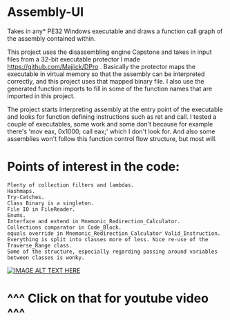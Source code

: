# Assembly-UI

Takes in any* PE32 Windows executable and draws a function call graph of the assembly contained within.

This project uses the disassembling engine Capstone and takes in input files from a 32-bit executable protector I made https://github.com/Majiick/DPro .
Basically the protector maps the executable in virtual memory so that the assembly can be interpreted correctly, and this project uses that mapped binary file.
I also use the generated function imports to fill in some of the function names that are imported in this project.

The project starts interpreting assembly at the entry point of the executable and looks for function defining instructions such as ret and call.
I tested a couple of executables, some work and some don't because for example there's 'mov eax, 0x1000; call eax;' which I don't look for.
And also some assemblies won't follow this function control flow structure, but most will.

# Points of interest in the code:
	Plenty of collection filters and lambdas.
	Hashmaps.
	Try-Catches.
	Class Binary is a singleton.
	File IO in FileReader.
	Enums.
	Interface and extend in Mnemonic_Redirection_Calculator.
	Collections comparator in Code_Block.
	equals override in Mnemonic_Redirection_Calculator Valid_Instruction.
	Everything is split into classes more of less. Nice re-use of the Traverse_Range class.
	Some of the structure, especially regarding passing around variables between classes is wonky.
	
[![IMAGE ALT TEXT HERE](https://img.youtube.com/vi/9qwKGmbGpvo/0.jpg)](https://www.youtube.com/watch?v=9qwKGmbGpvo)
# ^^^ Click on that for youtube video ^^^